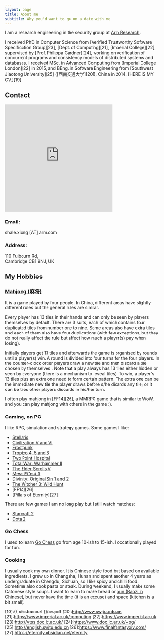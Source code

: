```yaml
---
layout: page
title: About me
subtitle: Why you'd want to go on a date with me
---
```


I am a research engineering in the security group at [Arm Research][18].

I received PhD in Computer Science from [Verified Trustworthy Software Specification Group][23], [Dept. of Computing][21], [Imperial College][22], supervised by [Prof. Philippa Gardner][24],
working on verification of concurrent programs and consistency models of distributed systems and databases.
I received MSc. in Advanced Computing from [Imperial College London][22] in 2015, and BEng. in Software Engineering from [Southwest Jiaotong University][25] ([西南交通大学][20]), China in 2014.
[HERE IS MY CV.][19]

## Contact ##

<iframe src="https://www.google.com/maps/embed?pb=!1m18!1m12!1m3!1d16458.872650809793!2d0.16960240582994263!3d52.177491971298316!2m3!1f0!2f0!3f0!3m2!1i1024!2i768!4f13.1!3m3!1m2!1s0x47d87aab5eecea7d%3A0x3223a88453db460c!2sArm%20Ltd!5e0!3m2!1sen!2suk!4v1590186316987!5m2!1sen!2suk" width="350" height="350" frameborder="0" style="border:0;" allowfullscreen="" aria-hidden="false" tabindex="0" style="float:right;border:0">Arm Address, Google map</iframe>

### Email: ###
shale.xiong \[AT\] arm.com

### Address: ###
110 Fulbourn Rd,  <br/>
Cambridge CB1 9NJ, UK

## My Hobbies ## 

### [Mahjong (麻将)][1] ###

It is a game played by four people.
In China, different areas have slightly different rules but the general rules are similar.

Every player has 13 tiles in their hands and can only be seen by players themselves by default.
There are 3 suits, each of which contains four duplicated tiles from number one to nine.
Some areas also have extra tiles and each of them also have four duplications 
(with few exceptions, but they do not really affect the rule but affect how much a player(s) pay when losing).

Initially players get 13 tiles and afterwards the game is organised by rounds until a player(s) win.
A round is divided into four turns for the four players.
In the counter-clock order players draw a new tile and then discard a tile chosen by themselves .
Note that a play always has 13 tiles either hidden or seen by everyone (there is a mechanism to reveal tiles).
To win, a player's 13 tiles plus an extra one need to form certain pattern.
The extra one can be the immediate new tile the player draws before s/he dicards any tile;
or it can be tiles other players discards in his/her turn.

I often play mahjong in [FF14][26], a MMRPG game that is similar to WoW, and you can play mahjong with others in the game :).

### Gaming, on PC ###

I like RPG, simulation and strategy games.
Some games I like:

* [Stellaris][5]
* [Civilization V and VI][6]
* [Frostpunk][16]
* [Tropico 4, 5 and 6][7]
* [Two Point Hospital][8]
* [Total War: Warhammer II][9]
* [The Elder Scrolls V][10]
* [Mess Effect 3][17]
* [Divinity: Original Sin 1 and 2][11]
* [The Witcher 3: Wild Hunt][12]
* [FF14][26]
* [Pillars of Eternity][27]

There are few games I am no long play 
but I still watch matches:

* [Starcraft 2][13]
* [Dota 2][14]


### Go Chess ###
I used to learn [Go Chess][2] go from age 10-ish to 15-ish.
I occationally played for fun.

### Cooking ###

I usually cook my own dinner.
It is Chinese style food but based on available ingredients.
I grew up in Changsha, Hunan and spent another 4 years as undergraduate in Chengdu, Sichuan,
so I like spicy and chilli food.
Sometime also cook pasta or steak.
During weekend, I usually make some Catonese style soups.
I want to learn to make bread or [bun (Baozi in Chinese)][15],
but never have the time (it is an excuse) and space (kitchen is a bit small).


[1]:https://en.wikipedia.org/wiki/Mahjong
[2]:https://en.wikipedia.org/wiki/Go_(game)
[3]:https://www.spoj.com
[4]:https://www.hackerrank.com
[5]:https://www.paradoxplaza.com/stellaris/STST01G-MASTER.html
[6]:https://civilization.com
[7]:http://www.worldoftropico.com
[8]:https://www.twopointhospital.com
[9]:https://www.totalwar.com
[10]:https://elderscrolls.bethesda.net
[11]:https://divinity.game
[12]:https://thewitcher.com
[13]:https://starcraft2.com
[14]:http://www.dota2.com
[15]:https://en.wikipedia.org/wiki/Baozi
[16]:http://www.frostpunkgame.com
[17]:http://masseffect.bioware.com/
[18]:https://www.arm.com/resources/research
[19]:{{ site.baseurl }}/cv.pdf
[20]:http://www.swjtu.edu.cn
[21]:https://www.imperial.ac.uk/computing
[22]:https://www.imperial.ac.uk
[23]:http://vtss.doc.ic.ac.uk/
[24]:https://www.doc.ic.ac.uk/~pg/
[25]:http://english.swjtu.edu.cn
[26]:https://www.finalfantasyxiv.com/
[27]:https://eternity.obsidian.net/eternity
